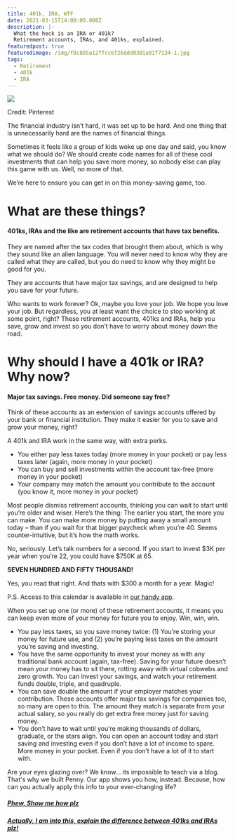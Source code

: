 ```yaml
---
title: 401k, IRA, WTF
date: 2021-03-15T14:00:00.000Z
description: |-
  What the heck is an IRA or 401k?
  Retirement accounts, IRAs, and 401ks, explained.
featuredpost: true
featuredimage: /img/f8c805a12ffcc6f26ddd0301a01f7134-1.jpg
tags:
  - Retirement
  - 401k
  - IRA
---
```

![](/img/f8c805a12ffcc6f26ddd0301a01f7134-1.jpg)

Credit: Pinterest

The financial industry isn’t hard, it was set up to be hard. And one thing that is unnecessarily hard are the names of financial things.

Sometimes it feels like a group of kids woke up one day and said, you know what we should do? We should create code names for all of these cool investments that can help you save more money, so nobody else can play this game with us. Well, no more of that.

We’re here to ensure you can get in on this money-saving game, too.

# What are these things?

#### 401ks, IRAs and the like are retirement accounts that have tax benefits.

They are named after the tax codes that brought them about, which is why they sound like an alien language. You will never need to know why they are called what they are called, but you do need to know why they might be good for you.

They are accounts that have major tax savings, and are designed to help you save for your future. 

Who wants to work forever? Ok, maybe you love your job. We hope you love your job. But regardless, you at least want the choice to stop working at some point, right? These retirement accounts, 401ks and IRAs, help you save, grow and invest so you don’t have to worry about money down the road.

# Why should I have a 401k or IRA? Why now?

#### Major tax savings. Free money. Did someone say free?

Think of these accounts as an extension of savings accounts offered by your bank or financial institution. They make it easier for you to save and grow your money, right?

A 401k and IRA work in the same way, with extra perks.

* You either pay less taxes today (more money in your pocket) or pay less taxes later (again, more money in your pocket)
* You can buy and sell investments within the account tax-free (more money in your pocket)
* Your company may match the amount you contribute to the account (you know it, more money in your pocket)

Most people dismiss retirement accounts, thinking you can wait to start until you’re older and wiser. Here’s the thing: The earlier you start, the more you can make. You can make more money by putting away a small amount today – than if you wait for that bigger paycheck when you’re 40. Seems counter-intuitive, but it’s how the math works. 

No, seriously. Let’s talk numbers for a second. If you start to invest $3K per year when you’re 22, you could have $750K at 65. 

**SEVEN HUNDRED AND FIFTY THOUSAND!**

Yes, you read that right. And thats with $300 a month for a year. Magic!

P.S. Access to this calendar is available in [our handy app](www.penny-finance.com). 

When you set up one (or more) of these retirement accounts, it means you can keep even more of your money for future you to enjoy. Win, win, win.

* You pay less taxes, so you save money twice: (1) You’re storing your money for future use, and (2) you’re paying less taxes on the amount you’re saving and investing.
* You have the same opportunity to invest your money as with any traditional bank account (again, tax-free). Saving for your future doesn’t mean your money has to sit there, rotting away with virtual cobwebs and zero growth. You can invest your savings, and watch your retirement funds double, triple, and quadruple. 
* You can save double the amount if your employer matches your contribution. These accounts offer major tax savings for companies too, so many are open to this. The amount they match is separate from your actual salary, so you really do get extra free money just for saving money.
* You don’t have to wait until you’re making thousands of dollars, graduate, or the stars align. You can open an account today and start saving and investing even if you don’t have a lot of income to spare. More money in your pocket. Even if you don’t have a lot of it to start with.

Are your eyes glazing over? We know... its impossible to teach via a blog. That's why we built Penny. Our app shows you how, instead. Because, how can you actually apply this info to your ever-changing life? 

##### [Phew, Show me how plz ](www.penny-finance.com/quiz)

##### [Actually, I am into this, explain the difference between 401ks and IRAs plz! ](<Link to 401k blog>)